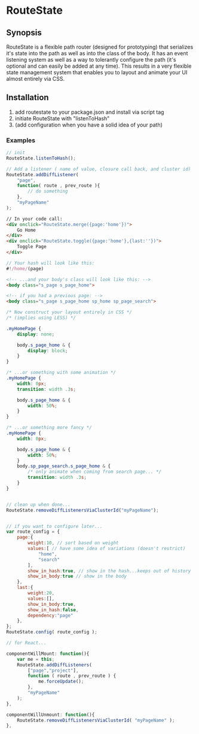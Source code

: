 
# RouteState

## Synopsis

RouteState is a flexible path router (designed for prototyping) that serializes it's state into the path as well as into the class of the body. It has an event listening system as well as a way to tolerantly configure the path (it's optional and can easily be added at any time). This results in a very flexible state management system that enables you to layout and animate your UI almost entirely
via CSS.

## Installation


1. add routestate to your package.json and install via script tag
2. initiate RouteState with "listenToHash"
3. (add configuration when you have a solid idea of your path)


### Examples
```JAVASCRIPT
// init
RouteState.listenToHash();

// Add a listener ( name of value, closure call back, and cluster id)
RouteState.addDiffListener(
    "page",
    function( route , prev_route ){
        // do something
    },
    "myPageName"
);
```

```HTML
// In your code call:
<div onclick="RouteState.merge({page:'home'})">
    Go Home
</div>
<div onclick="RouteState.toggle({page:'home'},{last:''})">
    Toggle Page
</div>
```

```JAVASCRIPT
// Your hash will look like this:
#!/home/(page)
```

```HTML
<!-- ...and your body's class will look like this: -->
<body class="s_page s_page_home">

<!-- if you had a previous page: -->
<body class="s_page s_page_home sp_home sp_page_search">

```



```CSS
/* Now construct your layout entirely in CSS */
/* (implies using LESS) */

.myHomePage {
    display: none;

    body.s_page_home & {
        display: block;
    }
}

/* ...or something with some animation */
.myHomePage {
    width: 0px;
    transition: width .3s;

    body.s_page_home & {
        width: 50%;
    }
}

/* ...or something more fancy */
.myHomePage {
    width: 0px;

    body.s_page_home & {
        width: 50%;
    }
    body.sp_page_search.s_page_home & {
        /* only animate when coming from search page... */
        transition: width .3s;
    }
}

```

```JAVASCRIPT

// clean up when done...
RouteState.removeDiffListenersViaClusterId("myPageName");

```

```JAVASCRIPT

// if you want to configure later...
var route_config = {
    page:{
        weight:10, // sort based on weight
        values:[ // have some idea of variations (doesn't restrict)
            "home",
            "search"
        ],
        show_in_hash:true, // show in the hash...keeps out of history
        show_in_body:true // show in the body
    },
    last:{
        weight:20,
        values:[],
        show_in_body:true,
        show_in_hash:false,
        dependency:"page"
    },
};
RouteState.config( route_config );

```

```JAVASCRIPT
// for React...

componentWillMount: function(){
    var me = this;
    RouteState.addDiffListeners(
		["page","project"],
		function ( route , prev_route ) {
            me.forceUpdate();
		},
        "myPageName"
	);
},

componentWillUnmount: function(){
    RouteState.removeDiffListenersViaClusterId( "myPageName" );
},

```
